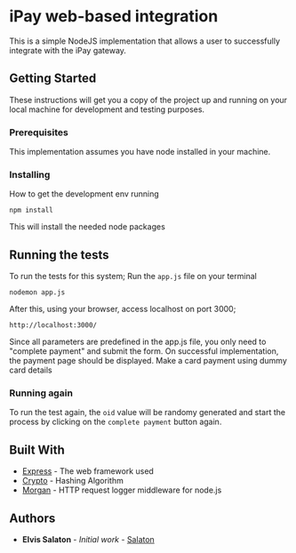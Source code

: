 # iPay web-based integration

This is a simple NodeJS implementation that allows a user to successfully integrate with the iPay gateway.

## Getting Started

These instructions will get you a copy of the project up and running on your local machine for development and testing purposes.

### Prerequisites

This implementation assumes you have node installed in your machine. 

### Installing

How to get the development env running


```
npm install
```
This will install the needed node packages

## Running the tests

To run the tests for this system;
Run the ```app.js``` file on your terminal
```
nodemon app.js
```
After this, using your browser, access localhost on port 3000;
```
http://localhost:3000/
```
Since all parameters are predefined in the app.js file, you only need to "complete payment" and submit the form. On successful implementation, the payment page should be displayed. Make a card payment using dummy card details

### Running again

To run the test again, the ```oid``` value will be randomy generated and start the process by clicking on the ```complete payment``` button again. 
## Built With

* [Express](http://expressjs.com/) - The web framework used
* [Crypto](https://cryptojs.gitbook.io/docs/) - Hashing Algorithm
* [Morgan](https://github.com/expressjs/morgan) - HTTP request logger middleware for node.js

## Authors

* **Elvis Salaton** - *Initial work* - [Salaton](https://github.com/Salaton)


